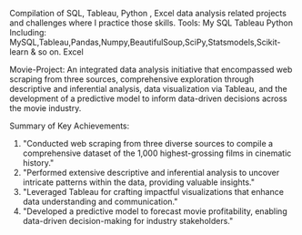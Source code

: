 Compilation of SQL, Tableau, Python , Excel data analysis related projects and challenges where I practice those skills.
Tools:
 My SQL
 Tableau 
 Python Including: MySQL,Tableau,Pandas,Numpy,BeautifulSoup,SciPy,Statsmodels,Scikit-learn & so on.
 Excel

Movie-Project:
An integrated data analysis initiative that encompassed web scraping from three sources, comprehensive exploration through descriptive and inferential analysis, data visualization via Tableau, and the development of a predictive model to inform data-driven decisions across the movie industry.

Summary of Key Achievements:
1. "Conducted web scraping from three diverse sources to compile a comprehensive dataset of the 1,000 highest-grossing films in cinematic history."
2. "Performed extensive descriptive and inferential analysis to uncover intricate patterns within the data, providing valuable insights."
3. "Leveraged Tableau for crafting impactful visualizations that enhance data understanding and communication."
4. "Developed a predictive model to forecast movie profitability, enabling data-driven decision-making for industry stakeholders."
